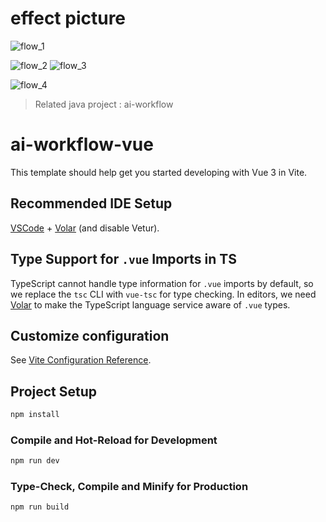 
# effect picture
![flow_1](https://github.com/user-attachments/assets/ceb57a4e-b52f-4d65-89ec-c142618d0b88)

![flow_2](https://github.com/user-attachments/assets/edf19ec1-4f87-4fa9-8fa5-fca60eca1856)
![flow_3](https://github.com/user-attachments/assets/a971426b-c871-4875-b036-8abffa2c77b7)

![flow_4](https://github.com/user-attachments/assets/988ab4fd-0f0f-4208-b7ce-f6b873a372bd)

> Related java project : ai-workflow

# ai-workflow-vue

This template should help get you started developing with Vue 3 in Vite.

## Recommended IDE Setup

[VSCode](https://code.visualstudio.com/) + [Volar](https://marketplace.visualstudio.com/items?itemName=Vue.volar) (and disable Vetur).

## Type Support for `.vue` Imports in TS

TypeScript cannot handle type information for `.vue` imports by default, so we replace the `tsc` CLI with `vue-tsc` for type checking. In editors, we need [Volar](https://marketplace.visualstudio.com/items?itemName=Vue.volar) to make the TypeScript language service aware of `.vue` types.

## Customize configuration

See [Vite Configuration Reference](https://vite.dev/config/).

## Project Setup

```sh
npm install
```

### Compile and Hot-Reload for Development

```sh
npm run dev
```

### Type-Check, Compile and Minify for Production

```sh
npm run build
```
